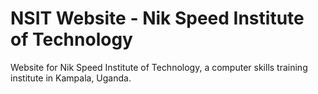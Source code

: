 # NSIT Website - Nik Speed Institute of Technology

Website for Nik Speed Institute of Technology, a computer skills training institute in Kampala, Uganda.
